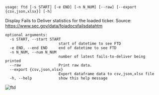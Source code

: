 ```
usage: ftd [-s START] [-e END] [-n N_NUM] [--raw] [--export {csv,json,xlsx}] [-h]
```

Display Fails to Deliver statistics for the loaded ticker. Source: https://www.sec.gov/data/foiadocsfailsdatahtm

```
optional arguments:
  -s START, --start START
                        start of datetime to see FTD
  -e END, --end END     end of datetime to see FTD
  -n N_NUM, --num N_NUM
                        number of latest fails-to-deliver being printed
  --raw                 Print raw data.
  --export {csv,json,xlsx}
                        Export dataframe data to csv,json,xlsx file
  -h, --help            show this help message
```

![ftd](https://user-images.githubusercontent.com/46355364/154075166-a5a84604-e8ec-46d5-a990-8ca3d928c662.png)
